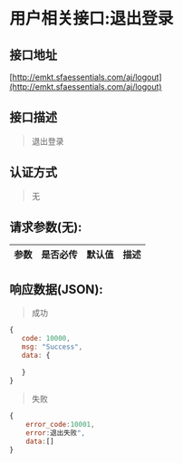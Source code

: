 # 用户相关接口:退出登录

## 接口地址

[http://emkt.sfaessentials.com/aj/logout](http://emkt.sfaessentials.com/aj/logout)

## 接口描述

> 退出登录

## 认证方式

> 无

## 请求参数(无):

| 参数 | 是否必传 | 默认值 |  描述 | 
| ---- | ----- | ----- | ----- | 


## 响应数据(JSON):
> 成功

```javascript
{
   code: 10000,
   msg: "Success",
   data: {
      
   }
}
```
> 失败 

```javascript
{
    error_code:10001,
    error:退出失败",
    data:[]
}
```
